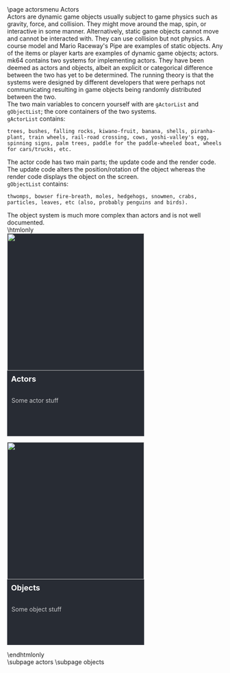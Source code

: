 \page actorsmenu Actors

Actors are dynamic game objects usually subject to game physics such as gravity, force, and collision. They might move around the map, spin, or interactive in some manner. Alternatively, static game objects cannot move and cannot be interacted with. They can use collision but not physics. A course model and Mario Raceway's Pipe are examples of static objects. Any of the items or player karts are examples of dynamic game objects; actors.  

mk64 contains two systems for implementing actors. They have been deemed as actors and objects, albeit an explicit or categorical difference between the two has yet to be determined. The running theory is that the systems were designed by different developers that were perhaps not communicating resulting in game objects being randomly distributed between the two.  

The two main variables to concern yourself with are `gActorList` and `gObjectList`; the core containers of the two systems.  

`gActorList` contains:
```
trees, bushes, falling rocks, kiwano-fruit, banana, shells, piranha-plant, train wheels, rail-road crossing, cows, yoshi-valley's egg, spinning signs, palm trees, paddle for the paddle-wheeled boat, wheels for cars/trucks, etc.
```
The actor code has two main parts; the update code and the render code. The update code alters the position/rotation of the object whereas the render code displays the object on the screen.  

`gObjectList` contains:
```
thwomps, bowser fire-breath, moles, hedgehogs, snowmen, crabs, particles, leaves, etc (also, probably penguins and birds).
```
The object system is much more complex than actors and is not well documented.

\htmlonly
<br>
<style>
.pagebutton {
    display: inline-block;
    margin-right: 1em;
    margin-bottom: 1em;
}
.pagelink {
    display: block;
    background-color: rgb(40, 44, 52);
    width: 320px;
    box-shadow: 0 0 0 0;
    transition: 0.3s ease;
}
.pagelink:hover {
  box-shadow: 0 5px 15px 5px rgba(0,0,0,1);

}
.pagelink:hover img {
  transform: scale3d(1.1,1.1,1.1);

}
.pageimg {
    display: inline-block;
    width: 100%;
    position: relative;
    overflow: hidden;
}
.pageimg img {
    transition: 0.3s ease;
}
.content {
    color: white;
    font-size: 1em;
    padding: 0;
    margin: 0;
}
.pageheading {
    padding: .5em .5em;
    font-size: 18px;
    color: white;
    font-weight: bold;
    text-decoration: none;
}
.pagedescription {
    color: #fff;
    border-color: transparent;
    opacity: 0.75;
    height: 84px;
    text-overflow: ellipsis;
    overflow: hidden;
    margin-top: 10px;
    display: block;
    padding: 10px;
    text-decoration: none;
    line-height: 1.64em;
    font-size: 1em;
    font-weight: normal;
    text-decoration: none;
}
.pagea {
    display: inline-block;
}
.pagea:link {
    text-decoration: none;
}
.pagea:visited {
    text-decoration: none;
}
.pagea:hover {
    text-decoration: none;
}
.pagea:active {
    text-decoration: none;
}
p {
    margin: 0;
    padding: 0;
}
</style>

<div class="pagebutton">
<a class="pagea" href="actors.html">
<div class="pagelink">
  <div class="pageimg"><img width=320 src="buttonimage.png" /></div>
  <div class="content">
    <div class="pageheading">Actors</div>
    <div class="pagedescription">
      <p>Some actor stuff</p>
    </div>
  </div>
</div>
</a>
</div>

<div class="pagebutton">
<a class="pagea" href="objects.html">
<div class="pagelink">
  <div class="pageimg"><img width=320 src="buttonimage.png" /></div>
  <div class="content">
    <div class="pageheading">Objects</div>
    <div class="pagedescription">
      <p>Some object stuff</p>
    </div>
  </div>
</div>
</a>
</div>

\endhtmlonly

\subpage actors
\subpage objects

